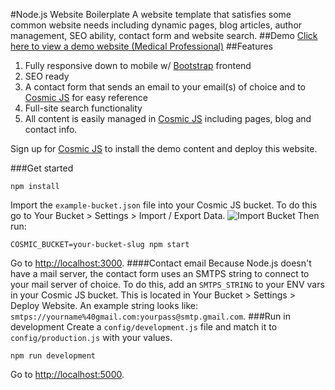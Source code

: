 #Node.js Website Boilerplate
A website template that satisfies some common website needs including dynamic pages, blog articles, author management, SEO ability, contact form and website search.
##Demo
[Click here to view a demo website (Medical Professional)](http://medical-professional.cosmicapp.co)
##Features
1. Fully responsive down to mobile w/ [Bootstrap](http://getbootstrap.com) frontend<br />
2. SEO ready<br />
3. A contact form that sends an email to your email(s) of choice and to [Cosmic JS](https://cosmicjs.com) for easy reference<br />
4. Full-site search functionality<br />
5. All content is easily managed in [Cosmic JS](https://cosmicjs.com) including pages, blog and contact info.

Sign up for [Cosmic JS](https://cosmicjs.com) to install the demo content and deploy this website.

###Get started
```
npm install
```
Import the `example-bucket.json` file into your Cosmic JS bucket.  To do this go to Your Bucket > Settings > Import / Export Data.
![Import Bucket](https://cosmicjs.com/uploads/4edef890-52e6-11e6-9a1c-233e4e7aa20d-ZadK2PbDDR.gif "Import Bucket")
Then run:
```
COSMIC_BUCKET=your-bucket-slug npm start
```
Go to [http://localhost:3000](http://localhost:3000).
####Contact email
Because Node.js doesn't have a mail server, the contact form uses an SMTPS string to connect to your mail server of choice. To do this, add an `SMTPS_STRING` to your ENV vars in your Cosmic JS bucket.  This is located in Your Bucket > Settings > Deploy Website.  An example string looks like: `smtps://yourname%40gmail.com:yourpass@smtp.gmail.com`.
###Run in development
Create a `config/development.js` file and match it to `config/production.js` with your values.
```
npm run development
```
Go to [http://localhost:5000](http://localhost:5000).